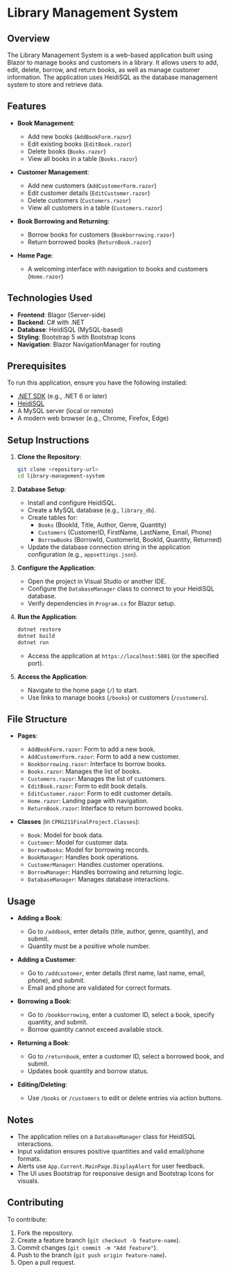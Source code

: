 # Library Management System

## Overview
The Library Management System is a web-based application built using Blazor to manage books and customers in a library. It allows users to add, edit, delete, borrow, and return books, as well as manage customer information. The application uses HeidiSQL as the database management system to store and retrieve data.

## Features
- **Book Management**:
  - Add new books (`AddBookForm.razor`)
  - Edit existing books (`EditBook.razor`)
  - Delete books (`Books.razor`)
  - View all books in a table (`Books.razor`)

- **Customer Management**:
  - Add new customers (`AddCustomerForm.razor`)
  - Edit customer details (`EditCustomer.razor`)
  - Delete customers (`Customers.razor`)
  - View all customers in a table (`Customers.razor`)

- **Book Borrowing and Returning**:
  - Borrow books for customers (`Bookborrowing.razor`)
  - Return borrowed books (`ReturnBook.razor`)

- **Home Page**:
  - A welcoming interface with navigation to books and customers (`Home.razor`)

## Technologies Used
- **Frontend**: Blagor (Server-side)
- **Backend**: C# with .NET
- **Database**: HeidiSQL (MySQL-based)
- **Styling**: Bootstrap 5 with Bootstrap Icons
- **Navigation**: Blazor NavigationManager for routing

## Prerequisites
To run this application, ensure you have the following installed:
- [.NET SDK](https://dotnet.microsoft.com/download) (e.g., .NET 6 or later)
- [HeidiSQL](https://www.heidisql.com/download.php)
- A MySQL server (local or remote)
- A modern web browser (e.g., Chrome, Firefox, Edge)

## Setup Instructions
1. **Clone the Repository**:
   ```bash
   git clone <repository-url>
   cd library-management-system
   ```

2. **Database Setup**:
   - Install and configure HeidiSQL.
   - Create a MySQL database (e.g., `library_db`).
   - Create tables for:
     - `Books` (BookId, Title, Author, Genre, Quantity)
     - `Customers` (CustomerID, FirstName, LastName, Email, Phone)
     - `BorrowBooks` (BorrowId, CustomerId, BookId, Quantity, Returned)
   - Update the database connection string in the application configuration (e.g., `appsettings.json`).

3. **Configure the Application**:
   - Open the project in Visual Studio or another IDE.
   - Configure the `DatabaseManager` class to connect to your HeidiSQL database.
   - Verify dependencies in `Program.cs` for Blazor setup.

4. **Run the Application**:
   ```bash
   dotnet restore
   dotnet build
   dotnet run
   ```
   - Access the application at `https://localhost:5001` (or the specified port).

5. **Access the Application**:
   - Navigate to the home page (`/`) to start.
   - Use links to manage books (`/books`) or customers (`/customers`).

## File Structure
- **Pages**:
  - `AddBookForm.razor`: Form to add a new book.
  - `AddCustomerForm.razor`: Form to add a new customer.
  - `Bookborrowing.razor`: Interface to borrow books.
  - `Books.razor`: Manages the list of books.
  - `Customers.razor`: Manages the list of customers.
  - `EditBook.razor`: Form to edit book details.
  - `EditCustomer.razor`: Form to edit customer details.
  - `Home.razor`: Landing page with navigation.
  - `ReturnBook.razor`: Interface to return borrowed books.

- **Classes** (in `CPRG211FinalProject.Classes`):
  - `Book`: Model for book data.
  - `Customer`: Model for customer data.
  - `BorrowBooks`: Model for borrowing records.
  - `BookManager`: Handles book operations.
  - `CustomerManager`: Handles customer operations.
  - `BorrowManager`: Handles borrowing and returning logic.
  - `DatabaseManager`: Manages database interactions.

## Usage
- **Adding a Book**:
  - Go to `/addbook`, enter details (title, author, genre, quantity), and submit.
  - Quantity must be a positive whole number.

- **Adding a Customer**:
  - Go to `/addcustomer`, enter details (first name, last name, email, phone), and submit.
  - Email and phone are validated for correct formats.

- **Borrowing a Book**:
  - Go to `/bookborrowing`, enter a customer ID, select a book, specify quantity, and submit.
  - Borrow quantity cannot exceed available stock.

- **Returning a Book**:
  - Go to `/returnbook`, enter a customer ID, select a borrowed book, and submit.
  - Updates book quantity and borrow status.

- **Editing/Deleting**:
  - Use `/books` or `/customers` to edit or delete entries via action buttons.

## Notes
- The application relies on a `DatabaseManager` class for HeidiSQL interactions.
- Input validation ensures positive quantities and valid email/phone formats.
- Alerts use `App.Current.MainPage.DisplayAlert` for user feedback.
- The UI uses Bootstrap for responsive design and Bootstrap Icons for visuals.

## Contributing
To contribute:
1. Fork the repository.
2. Create a feature branch (`git checkout -b feature-name`).
3. Commit changes (`git commit -m "Add feature"`).
4. Push to the branch (`git push origin feature-name`).
5. Open a pull request.
